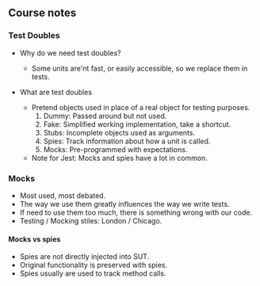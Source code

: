 ## Course notes

### Test Doubles

- Why do we need test doubles?
  - Some units are'nt fast, or easily accessible, so we replace them in tests.

- What are test doubles
  - Pretend objects used in place of a real object for testing purposes.
    1. Dummy: Passed around but not used.
    2. Fake: Simplified working implementation, take a shortcut.
    3. Stubs: Incomplete objects used as arguments.
    4. Spies: Track information about how a unit is called.
    5. Mocks: Pre-programmed with expectations.
  - Note for Jest: Mocks and spies have a lot in common.

### Mocks
- Most used, most debated.
- The way we use them greatly influences the way we write tests.
- If need to use them too much, there is something wrong with our code.
- Testing / Mocking stiles: London / Chicago.

#### Mocks vs spies
- Spies are not directly injected into SUT.
- Original functionality is preserved with spies.
- Spies usually are used to track method calls.